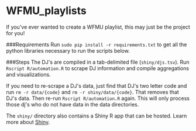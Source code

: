 # WFMU_playlists
If you've ever wanted to create a WFMU playlist, this may just be the project for you!

###Requirements
Run `sudo pip install -r requirements.txt` to get all the python libraries necessary to run the scripts below.


###Steps
The DJ's are compiled in a tab-delimited file (`shiny/djs.tsv`). Run `Rscript R/automation.R` to scrape DJ information and compile aggregations and visualizations.

If you need to re-scrape a DJ's data, just find that DJ's two letter code and run `rm -r data/{code}` and `rm -r shiny/data/{code}`. That removes that DJ's data. Then re-run `Rscript R/automation.R` again. This will only process those dj's who do not have data in the data directories.

The `shiny/` directory also contains a Shiny R app that can be hosted. Learn more about [Shiny](http://shiny.rstudio.com/).

